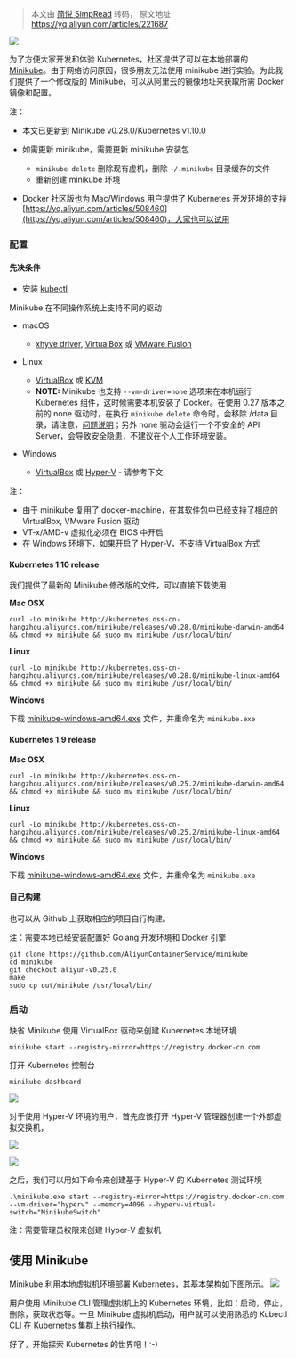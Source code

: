 > 本文由 [简悦 SimpRead](http://ksria.com/simpread/) 转码， 原文地址 https://yq.aliyun.com/articles/221687

![](https://github.com/kubernetes/minikube/raw/master/logo/logo.png)

为了方便大家开发和体验 Kubernetes，社区提供了可以在本地部署的 [Minikube](https://github.com/kubernetes/minikube)。由于网络访问原因，很多朋友无法使用 minikube 进行实验。为此我们提供了一个修改版的 Minikube，可以从阿里云的镜像地址来获取所需 Docker 镜像和配置。

注：

*   本文已更新到 Minikube v0.28.0/Kubernetes v1.10.0
*   如需更新 minikube，需要更新 minikube 安装包

    *   `minikube delete` 删除现有虚机，删除 `~/.minikube` 目录缓存的文件
    *   重新创建 minikube 环境
*   Docker 社区版也为 Mac/Windows 用户提供了 Kubernetes 开发环境的支持 [https://yq.aliyun.com/articles/508460](https://yq.aliyun.com/articles/508460)，大家也可以试用

### 配置

#### 先决条件

*   安装 [kubectl](https://kubernetes.io/docs/tasks/kubectl/install/)

Minikube 在不同操作系统上支持不同的驱动

*   macOS

    *   [xhyve driver](https://github.com/kubernetes/minikube/blob/master/docs/drivers.md#xhyve-driver), [VirtualBox](https://www.virtualbox.org/wiki/Downloads) 或 [VMware Fusion](https://www.vmware.com/products/fusion)
*   Linux

    *   [VirtualBox](https://www.virtualbox.org/wiki/Downloads?spm=a2c4e.11153940.blogcont221687.23.7dd57733IiifEu) 或 [KVM](https://github.com/kubernetes/minikube/blob/master/docs/drivers.md#kvm-driver)
    *   **NOTE:** Minikube 也支持 `--vm-driver=none` 选项来在本机运行 Kubernetes 组件，这时候需要本机安装了 Docker。在使用 0.27 版本之前的 none 驱动时，在执行 `minikube delete` 命令时，会移除 /data 目录，请注意，[问题说明](https://github.com/kubernetes/minikube/issues/2794)；另外 none 驱动会运行一个不安全的 API Server，会导致安全隐患，不建议在个人工作环境安装。
*   Windows

    *   [VirtualBox](https://www.virtualbox.org/wiki/Downloads) 或 [Hyper-V](https://github.com/kubernetes/minikube/blob/master/docs/drivers.md#hyperV-driver) - 请参考下文

注：

*   由于 minikube 复用了 docker-machine，在其软件包中已经支持了相应的 VirtualBox, VMware Fusion 驱动
*   VT-x/AMD-v 虚拟化必须在 BIOS 中开启
*   在 Windows 环境下，如果开启了 Hyper-V，不支持 VirtualBox 方式

#### Kubernetes 1.10 release

我们提供了最新的 Minikube 修改版的文件，可以直接下载使用

**Mac OSX**

```
curl -Lo minikube http://kubernetes.oss-cn-hangzhou.aliyuncs.com/minikube/releases/v0.28.0/minikube-darwin-amd64 && chmod +x minikube && sudo mv minikube /usr/local/bin/
```

**Linux**

```
curl -Lo minikube http://kubernetes.oss-cn-hangzhou.aliyuncs.com/minikube/releases/v0.28.0/minikube-linux-amd64 && chmod +x minikube && sudo mv minikube /usr/local/bin/
```

**Windows**

下载 [minikube-windows-amd64.exe](http://kubernetes.oss-cn-hangzhou.aliyuncs.com/minikube/releases/v0.28.0/minikube-windows-amd64.exe) 文件，并重命名为 `minikube.exe`

#### Kubernetes 1.9 release

**Mac OSX**

```
curl -Lo minikube http://kubernetes.oss-cn-hangzhou.aliyuncs.com/minikube/releases/v0.25.2/minikube-darwin-amd64 && chmod +x minikube && sudo mv minikube /usr/local/bin/
```

**Linux**

```
curl -Lo minikube http://kubernetes.oss-cn-hangzhou.aliyuncs.com/minikube/releases/v0.25.2/minikube-linux-amd64 && chmod +x minikube && sudo mv minikube /usr/local/bin/
```

**Windows**

下载 [minikube-windows-amd64.exe](http://kubernetes.oss-cn-hangzhou.aliyuncs.com/minikube/releases/v0.25.2/minikube-windows-amd64.exe) 文件，并重命名为 `minikube.exe`

#### 自己构建

也可以从 Github 上获取相应的项目自行构建。

注：需要本地已经安装配置好 Golang 开发环境和 Docker 引擎

```
git clone https://github.com/AliyunContainerService/minikube
cd minikube
git checkout aliyun-v0.25.0
make
sudo cp out/minikube /usr/local/bin/
```

### 启动

缺省 Minikube 使用 VirtualBox 驱动来创建 Kubernetes 本地环境

```
minikube start --registry-mirror=https://registry.docker-cn.com
```

打开 Kubernetes 控制台

```
minikube dashboard
```

![](https://yqfile.alicdn.com/45690620c348d7be4a804880e3b7046f19e74c29.png)

对于使用 Hyper-V 环境的用户，首先应该打开 Hyper-V 管理器创建一个外部虚拟交换机，

![](https://yqfile.alicdn.com/d165308ee88baf4adbe46c09b6d2596dea7bdfef.png)

![](https://yqfile.alicdn.com/208a65dae18028cab8e9782803c7784ad110e0a6.png)

之后，我们可以用如下命令来创建基于 Hyper-V 的 Kubernetes 测试环境

```
.\minikube.exe start --registry-mirror=https://registry.docker-cn.com --vm-driver="hyperv" --memory=4096 --hyperv-virtual-switch="MinikubeSwitch"
```

注：需要管理员权限来创建 Hyper-V 虚拟机

## 使用 Minikube

Minikube 利用本地虚拟机环境部署 Kubernetes，其基本架构如下图所示。
[![](https://yqfile.alicdn.com/c03a43e0731ca579d1844fb44269fd2fd257bfb3.jpeg)](javascript:;)

用户使用 Minikube CLI 管理虚拟机上的 Kubernetes 环境，比如：启动，停止，删除，获取状态等。一旦 Minikube 虚拟机启动，用户就可以使用熟悉的 Kubectl CLI 在 Kubernetes 集群上执行操作。

好了，开始探索 Kubernetes 的世界吧！:-)